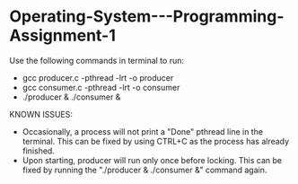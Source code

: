 # Operating-System---Programming-Assignment-1

Use the following commands in terminal to run:

- gcc producer.c -pthread -lrt -o producer
- gcc consumer.c -pthread -lrt -o consumer
- ./producer & ./consumer & 

KNOWN ISSUES:
- Occasionally, a process will not print a "Done" pthread line in the terminal. This can be fixed by using CTRL+C as the process has already finished.
- Upon starting, producer will run only once before locking. This can be fixed by running the "./producer & ./consumer &" command again.
